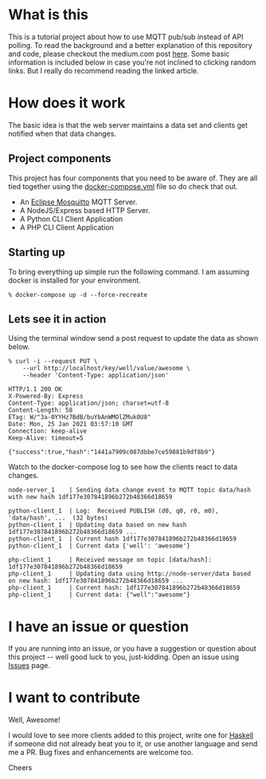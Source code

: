 # What is this
This is a tutorial project about how to use MQTT pub/sub instead of API polling. To read the background and a better explanation of this repository and code, please checkout the medium.com post [here](https://naveed125.medium.com/an-alternative-strategy-to-api-polling-using-pub-sub-and-mqtt-40dc643dcf82).
Some basic information is included below in case you're not inclined to clicking random links. But I really do recommend reading the linked article.

# How does it work
The basic idea is that the web server maintains a data set and clients get notified when that data changes.

## Project components
This project has four components that you need to be aware of. They are all tied together using the [docker-compose.yml](https://github.com/naveed125/mqtt-api-pub-sub/blob/main/docker-compose.yml) file so do check that out.
* An [Eclipse Mosquitto](https://mosquitto.org/) MQTT Server.
* A NodeJS/Express based HTTP Server.
* A Python CLI Client Application
* A PHP CLI Client Application

## Starting up
To bring everything up simple run the following command. I am assuming docker is installed for your environment.
```
% docker-compose up -d --force-recreate
```

## Lets see it in action
Using the terminal window send a post request to update the data as shown below.
```
% curl -i --request PUT \
    --url http://localhost/key/well/value/awesome \
    --header 'Content-Type: application/json'

HTTP/1.1 200 OK
X-Powered-By: Express
Content-Type: application/json; charset=utf-8
Content-Length: 58
ETag: W/"3a-0YYHz7BdB/buYbAnWMOlZMuk0U8"
Date: Mon, 25 Jan 2021 03:57:10 GMT
Connection: keep-alive
Keep-Alive: timeout=5

{"success":true,"hash":"1441a7909c087dbbe7ce59881b9df8b9"}

```
Watch to the docker-compose log to see how the clients react to data changes.

```
node-server_1    | Sending data change event to MQTT topic data/hash with new hash 1df177e307841896b272b48366d18659

python-client_1  | Log:  Received PUBLISH (d0, q0, r0, m0), 'data/hash', ...  (32 bytes)
python-client_1  | Updating data based on new hash 1df177e307841896b272b48366d18659 ...
python-client_1  | Current hash 1df177e307841896b272b48366d18659
python-client_1  | Current data {'well': 'awesome'}

php-client_1     | Received message on topic [data/hash]: 1df177e307841896b272b48366d18659
php-client_1     | Updating data using http://node-server/data based on new hash: 1df177e307841896b272b48366d18659 ...
php-client_1     | Current hash: 1df177e307841896b272b48366d18659
php-client_1     | Current data: {"well":"awesome"}
```

# I have an issue or question
If you are running into an issue, or you have a suggestion or question about this project -- well good luck to you, just-kidding. Open an issue using [Issues](https://github.com/naveed125/mqtt-api-pub-sub/issues) page.

# I want to contribute
Well, Awesome! 

I would love to see more clients added to this project, write one for [Haskell](https://www.haskell.org/) if someone did not already beat you to it, or use another language and send me a PR. Bug fixes and enhancements are welcome too.

Cheers

